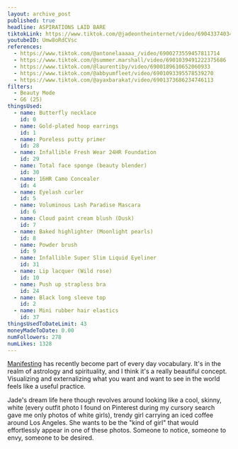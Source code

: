 ```yaml
---
layout: archive_post
published: true
headline: ASPIRATIONS LAID BARE
tiktokLink: https://www.tiktok.com/@jadeontheinternet/video/6904337403473890566
youtubeID: Umw8oRdCVsc
references:
  - https://www.tiktok.com/@antonelaaaaa_/video/6900273559457811714
  - https://www.tiktok.com/@summer.marshall/video/6901039491222375686
  - https://www.tiktok.com/@laurentiby/video/6900189610652060933
  - https://www.tiktok.com/@abbyumfleet/video/6901093395578539270
  - https://www.tiktok.com/@ayaxbarakat/video/6901373686234746113
filters:
  - Beauty Mode
  - G6 (25)
thingsUsed:
  - name: Butterfly necklace
    id: 0
  - name: Gold-plated hoop earrings
    id: 1
  - name: Poreless putty primer
    id: 28
  - name: Infallible Fresh Wear 24HR Foundation
    id: 29
  - name: Total face sponge (beauty blender)
    id: 30
  - name: 16HR Camo Concealer
    id: 4
  - name: Eyelash curler
    id: 5
  - name: Voluminous Lash Paradise Mascara
    id: 6
  - name: Cloud paint cream blush (Dusk)
    id: 7
  - name: Baked highlighter (Moonlight pearls)
    id: 8
  - name: Powder brush
    id: 9
  - name: Infallible Super Slim Liquid Eyeliner
    id: 31
  - name: Lip lacquer (Wild rose)
    id: 10
  - name: Push up strapless bra
    id: 24
  - name: Black long sleeve top
    id: 2
  - name: Mini rubber hair elastics
    id: 37
thingsUsedToDateLimit: 43
moneyMadeToDate: 0.00
numFollowers: 278
numLikes: 1328
---
```


[Manifesting](https://www.are.na/maya-man/manifesting-d7nmm3evfkw) has recently become part of every day vocabulary. It's in the realm of astrology and spirituality, and I think it's a really beautiful concept. Visualizing and externalizing what you want and want to see in the world feels like a useful practice.

Jade's dream life here though revolves around looking like a cool, skinny, white (every outfit photo I found on Pinterest during my cursory search gave me only photos of white girls), trendy girl carrying an iced coffee around Los Angeles. She wants to be the "kind of girl" that would effortlessly appear in one of these photos. Someone to notice, someone to envy, someone to be desired.
